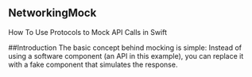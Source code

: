 ## NetworkingMock

How To Use Protocols to Mock API Calls in Swift

##Introduction
The basic concept behind mocking is simple: Instead of using a software component (an API in this example), 
you can replace it with a fake component that simulates the response.
